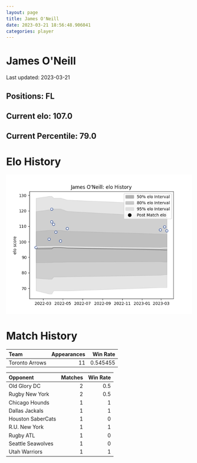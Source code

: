 ```yaml
---  
layout: page  
title: James O'Neill  
date: 2023-03-21 18:56:48.906041  
categories: player  
---
```

# James O'Neill


Last updated: 2023-03-21
## Positions: FL

## Current elo: 107.0

## Current Percentile: 79.0

# Elo History


![elo history](history_JamesO'Neill.png)
# Match History


| Team           |   Appearances |   Win Rate |
|:---------------|--------------:|-----------:|
| Toronto Arrows |            11 |   0.545455 |

| Opponent          |   Matches |   Win Rate |
|:------------------|----------:|-----------:|
| Old Glory DC      |         2 |        0.5 |
| Rugby New York    |         2 |        0.5 |
| Chicago Hounds    |         1 |        1   |
| Dallas Jackals    |         1 |        1   |
| Houston SaberCats |         1 |        0   |
| R.U. New York     |         1 |        1   |
| Rugby ATL         |         1 |        0   |
| Seattle Seawolves |         1 |        0   |
| Utah Warriors     |         1 |        1   |